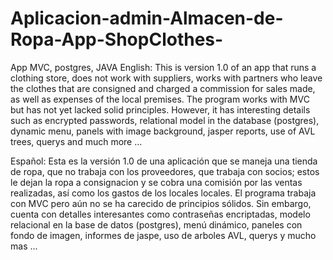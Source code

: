 # Aplicacion-admin-Almacen-de-Ropa-App-ShopClothes-
App MVC, postgres, JAVA
English:
This is version 1.0 of an app that runs a clothing store,
does not work with suppliers, works with partners who leave 
the clothes that are consigned and charged a commission for sales made, 
as well as expenses of the local premises.
The program works with MVC but has not yet lacked solid principles. 
However, it has interesting details such as encrypted passwords, 
relational model in the database (postgres), 
dynamic menu, panels with image background, 
jasper reports, use of AVL trees, querys and much more ...

Español:
Esta es la versión 1.0 de una aplicación que se maneja una tienda de ropa, 
que no trabaja con los proveedores, que trabaja con socios; estos le dejan la ropa a consignacion 
y se cobra una comisión por las ventas realizadas, así como los gastos de los locales locales.
El programa trabaja con MVC pero aún no se ha carecido de principios sólidos. Sin embargo, 
cuenta con detalles interesantes como contraseñas encriptadas, modelo relacional en la base de datos (postgres), 
menú dinámico, paneles con fondo de imagen, informes de jaspe, uso de arboles AVL, querys y mucho mas ...
